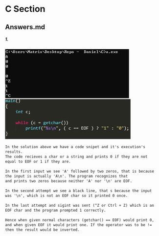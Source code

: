# C Section
## Answers.md

##### 1.
![Image1](https://github.com/TimonLevy/Programming-Languages/blob/5004e38554d474532f2f20437d505e987e242198/C/Ex1.png)
![image2](https://github.com/TimonLevy/Programming-Languages/blob/5004e38554d474532f2f20437d505e987e242198/C/Ex2.png)
```
In the solution above we have a code snipet and it's execution's results.
The code recieves a char or a string and prints 0 if they are not equal to EOF or 1 if they are.

In the first input we see 'A' followed by two zeros, that is because the input is actually 'A\n'. The program recognizes that
and prints two zeros because neither 'A' nor '\n' are EOF.

In the second attempt we see a black line, that s because the input was '\n', which is not an EOF char so it printed 0 once.

In the last attempt and sigint was sent (^Z or Ctrl + Z) which is an EOF char and the program prompted 1 correctly.

Hence when given normal characters (getchar() == EOF) would print 0, and when given EOF it would print one. If the operator was to be != then the result would be inverted.
```
